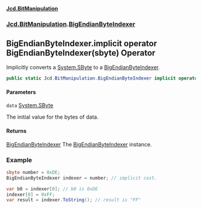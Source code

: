#### [Jcd.BitManipulation](index 'index')
### [Jcd.BitManipulation](Jcd.BitManipulation 'Jcd.BitManipulation').[BigEndianByteIndexer](Jcd.BitManipulation.BigEndianByteIndexer 'Jcd.BitManipulation.BigEndianByteIndexer')

## BigEndianByteIndexer.implicit operator BigEndianByteIndexer(sbyte) Operator

Implicitly converts a [System.SByte](https://docs.microsoft.com/en-us/dotnet/api/System.SByte 'System.SByte') to a [BigEndianByteIndexer](Jcd.BitManipulation.BigEndianByteIndexer 'Jcd.BitManipulation.BigEndianByteIndexer').

```csharp
public static Jcd.BitManipulation.BigEndianByteIndexer implicit operator BigEndianByteIndexer(sbyte data);
```
#### Parameters

<a name='Jcd.BitManipulation.BigEndianByteIndexer.op_ImplicitJcd.BitManipulation.BigEndianByteIndexer(sbyte).data'></a>

`data` [System.SByte](https://docs.microsoft.com/en-us/dotnet/api/System.SByte 'System.SByte')

The initial value for the bytes of data.

#### Returns
[BigEndianByteIndexer](Jcd.BitManipulation.BigEndianByteIndexer 'Jcd.BitManipulation.BigEndianByteIndexer')
The [BigEndianByteIndexer](Jcd.BitManipulation.BigEndianByteIndexer 'Jcd.BitManipulation.BigEndianByteIndexer') instance.

### Example

```csharp
sbyte number = 0xDE;
BigEndianByteIndexer indexer = number; // implicit cast.

var b0 = indexer[0]; // b0 is 0xDE
indexer[0] = 0xFF;
var result = indexer.ToString(); // result is "FF"
```